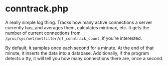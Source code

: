 # conntrack.php

A really simple log thing. Tracks how many active connections a server currently has, and averages them, calculates min/max, etc. It gets the number of current connections from `/proc/sys/net/netfilter/nf_conntrack_count`, if you’re interested.

By default, it samples once each second for a minute. At the end of that minute, it inserts the data into a database. Additionally, if the program detects a tty, it will tell you how many connections there are, once a second.
